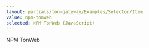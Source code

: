 ```yaml
---
layout: partials/ton-gateway/Examples/Selector/Item
value: npm-tonweb
selected: NPM TonWeb (JavaScript)
---
```


NPM TonWeb



